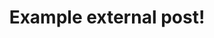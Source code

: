 ---
title: Example external post! 
description: This will take you somewhere else - soulbond.xyz series for example
url:  https://mirror.xyz/soulbonds.eth
---